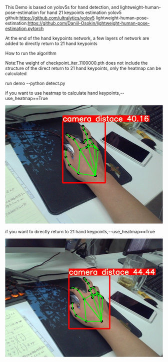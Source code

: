 This Demo is based on yolov5s for hand detection, and lightweight-human-pose-estimation for hand 21 keypoints estimation
yolov5 github:https://github.com/ultralytics/yolov5
lightweight-human-pose-estimation:https://github.com/Daniil-Osokin/lightweight-human-pose-estimation.pytorch

At the end of the hand keypoints network, a few layers of network are added to directly return to 21 hand keypoints

How to run the algorithm

Note:The weight of checkpoint_iter_1100000.pth does not include the structure of the direct return to 21 hand keypoints, 
only the heatmap can be calculated

run demo
--python detect.py

if you want to use heatmap to calculate hand keypoints,--use_heatmap==True

![Image text](https://github.com/Liangdacai/Hand_pose_estimation/blob/Jay-Neo/inference/aaa.jpg)

if you want to directly return to 21 hand keypoints,--use_heatmap==True

![Image text](https://github.com/Liangdacai/Hand_pose_estimation/blob/Jay-Neo/inference/bbb.jpg)

